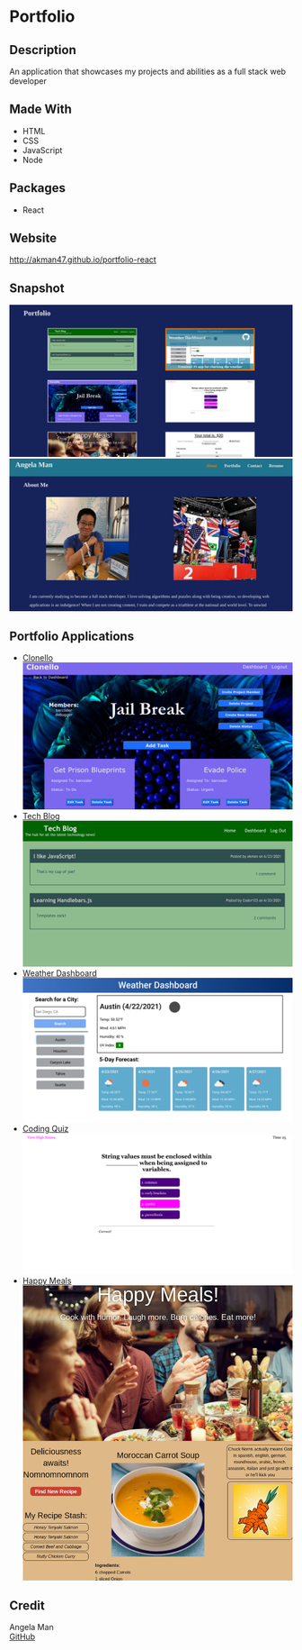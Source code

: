 # Portfolio

## Description
An application that showcases my projects and abilities as a full stack web developer

## Made With
* HTML
* CSS
* JavaScript
* Node

## Packages
* React

## Website
http://akman47.github.io/portfolio-react

## Snapshot
![Snapshot of Portfolio](./src/assets/images/portfolio.png)
![Snapshot of Portfolio About Me](./src/assets/images/about-me.png)

## Portfolio Applications
* [Clonello](https://powerful-falls-76508.herokuapp.com/)
![Snapshot of Clonello application](./src/assets/images/Clonello.png)
* [Tech Blog](https://protected-oasis-13537.herokuapp.com/)
![Snapshot of Tech Blog](./src/assets/images/tech-blog.png)
* [Weather Dashboard](https://akman47.github.io/weather-dashboard)
![Snapshot of a city's weather forecast](./src/assets/images/weather-dashboard.png)
* [Coding Quiz](https://akman47.github.io/code-quiz)
![Snapshot of a quiz about coding](./src/assets/images/code-quiz.png)
* [Happy Meals](https://jmol721.github.io/get-you-a-happy-meal-toy-not-included)
![Snapshot of Happy Meal application](./src/assets/images/happy-meals.png)

## Credit
Angela Man<br>
[GitHub](https://github.com/akman47)